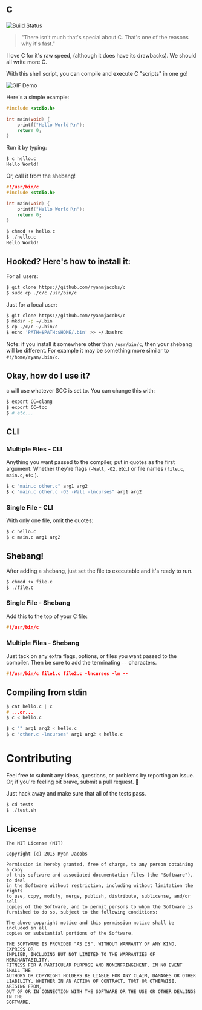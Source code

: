 c
=

[![Build Status](https://travis-ci.org/ryanmjacobs/c.svg)](https://travis-ci.org/ryanmjacobs/c)

> "There isn't much that's special about C. That's one of the reasons why it's fast."

I love C for it's raw speed, (although it does have its drawbacks). We
should all write more C.

With this shell script, you can compile and execute C "scripts" in
one go!

![GIF Demo](http://i.imgur.com/aWnG03r.gif)

Here's a simple example:
```c
#include <stdio.h>

int main(void) {
    printf("Hello World!\n");
    return 0;
}
```

Run it by typing:
```bash
$ c hello.c
Hello World!
```

Or, call it from the shebang!
```c
#!/usr/bin/c
#include <stdio.h>

int main(void) {
    printf("Hello World!\n");
    return 0;
}
```
```bash
$ chmod +x hello.c
$ ./hello.c
Hello World!
```

## Hooked? Here's how to install it:
For all users:
```bash
$ git clone https://github.com/ryanmjacobs/c
$ sudo cp ./c/c /usr/bin/c
```
Just for a local user:
```bash
$ git clone https://github.com/ryanmjacobs/c
$ mkdir -p ~/.bin
$ cp ./c/c ~/.bin/c
$ echo 'PATH=$PATH:$HOME/.bin' >> ~/.bashrc
```
Note: if you install it somewhere other than `/usr/bin/c`, then your shebang will be different.
For example it may be something more similar to `#!/home/ryan/.bin/c`.

## Okay, how do I use it?
c will use whatever $CC is set to. You can change this with:
```bash
$ export CC=clang
$ export CC=tcc
$ # etc...
```
## CLI
### Multiple Files - CLI
Anything you want passed to the compiler, put in quotes as the first argument.
Whether they're flags (`-Wall`, `-O2`, etc.) or file names (`file.c`,
`main.c`, etc.).

```bash
$ c "main.c other.c" arg1 arg2
$ c "main.c other.c -O3 -Wall -lncurses" arg1 arg2
```
### Single File - CLI
With only one file, omit the quotes:
```bash
$ c hello.c
$ c main.c arg1 arg2
```

## Shebang!
After adding a shebang, just set the file to executable and it's ready to run.
```bash
$ chmod +x file.c
$ ./file.c
```

### Single File - Shebang
Add this to the top of your C file:
```c
#!/usr/bin/c
```

### Multiple Files - Shebang
Just tack on any extra flags, options, or files you want passed to the compiler.
Then be sure to add the terminating `--` characters.
```c
#!/usr/bin/c file1.c file2.c -lncurses -lm --
```

## Compiling from stdin
```c
$ cat hello.c | c
# ...or...
$ c < hello.c
```
```c
$ c "" arg1 arg2 < hello.c
$ c "other.c -lncurses" arg1 arg2 < hello.c
```

# Contributing
Feel free to submit any ideas, questions, or problems by reporting an issue.
Or, if you're feeling bit brave, submit a pull request. :grimacing:

Just hack away and make sure that all of the tests pass.
```bash
$ cd tests
$ ./test.sh
```

## License
```
The MIT License (MIT)

Copyright (c) 2015 Ryan Jacobs

Permission is hereby granted, free of charge, to any person obtaining a copy
of this software and associated documentation files (the "Software"), to deal
in the Software without restriction, including without limitation the rights
to use, copy, modify, merge, publish, distribute, sublicense, and/or sell
copies of the Software, and to permit persons to whom the Software is
furnished to do so, subject to the following conditions:

The above copyright notice and this permission notice shall be included in all
copies or substantial portions of the Software.

THE SOFTWARE IS PROVIDED "AS IS", WITHOUT WARRANTY OF ANY KIND, EXPRESS OR
IMPLIED, INCLUDING BUT NOT LIMITED TO THE WARRANTIES OF MERCHANTABILITY,
FITNESS FOR A PARTICULAR PURPOSE AND NONINFRINGEMENT. IN NO EVENT SHALL THE
AUTHORS OR COPYRIGHT HOLDERS BE LIABLE FOR ANY CLAIM, DAMAGES OR OTHER
LIABILITY, WHETHER IN AN ACTION OF CONTRACT, TORT OR OTHERWISE, ARISING FROM,
OUT OF OR IN CONNECTION WITH THE SOFTWARE OR THE USE OR OTHER DEALINGS IN THE
SOFTWARE.
```
